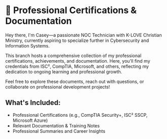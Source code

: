 # 🏅 Professional Certifications & Documentation

Hey there, I'm Casey—a passionate NOC Technician with K-LOVE Christian Ministry, currently aspiring to specialize further in Cybersecurity and Information Systems. 

This branch hosts a comprehensive collection of my professional certifications, achievements, and documentation. Here, you'll find my credentials from ISC², CompTIA, Microsoft, and others, reflecting my dedication to ongoing learning and professional growth.

Feel free to explore these documents, reach out with questions, or collaborate on professional development projects!

## What's Included:
- Professional Certifications (e.g., CompTIA Security+, ISC² SSCP, Microsoft Azure)
- Relevant Documentation & Training Notes
- Professional Summaries and Career Insights

